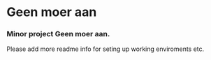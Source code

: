 # Geen moer aan

### Minor project Geen moer aan.

Please add more readme info for seting up working enviroments etc.
